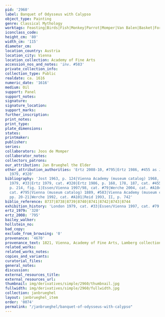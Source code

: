 ```yaml
---
pid: '2960'
label: Banquet of Odysseus with Calypso
object_type: Painting
genre: Classical Mythology
worktags: Feasting|Birds|Fish|Monkey|Parrot|Momper|Van Balen|Basket|Forest|Nude|Putti|Mythological|Banquet|Flowers|Food|Fruit
iconclass_code:
height_cm: '80'
width_cm: '115'
diameter_cm:
location_country: Austria
location_city: Vienna
location_collection: Academy of Fine Arts
accession_nos_and_notes: 'inv. #583'
private_collection_info:
collection_type: Public
realdate: ca. 1616
numeric_date: '1616'
medium: Oil
support: Panel
support_notes:
signature:
signature_location:
support_marks:
further_inscription:
print_notes:
print_type:
plate_dimensions:
states:
printmaker:
publisher:
series:
collaborators: Joos de Momper
collaborator_notes:
collectors_patrons:
our_attribution: Jan Brueghel the Elder
other_attribution_authorities: 'Ertz 2008-10, #795|Ertz 1986, #455 as Jan the Younger|Ertz
  1979, #320'
bibliography: 'Jost 1963, p. 124|Vienna Academy (museum catalog) 1968, p. 179/80|London
  1979, #33|Ertz 1979, cat. #320|Ertz 1986, p. 168, 178, 187, cat. #455|Boston 1993,
  p. 214, fig. 1|Essen/Vienna 1997/98, cat. #79|Werche 2004, cat. #A104|Ertz 2008-10,
  cat. #795|Vienna (museum catalog) 1889, #583|Vienna Academy (museum catalog) 1927,
  pp. 20-21|Werche 1992, cat. #A101|Reid 1993, II, p. 742'
biblio_reference: 8737|8738|8739|8740|8741|8742|8743|8744
exhibition_history: 'London 1979, cat. #33|Essen/Vienna 1997, cat. #79'
ertz_1979: '320'
ertz_2008: '795'
bailey_walker:
hollstein_no:
bad_copy:
exclude_from_browsing: '0'
provenance: '4670'
provenance_text: 1821, Vienna, Academy of Fine Arts, Lamberg collection bequest
related_works:
related_works_notes:
copies_and_variants:
curatorial_files:
general_notes:
discussion:
external_resources_title:
external_resources_url:
thumbnail: img/derivatives/simple/2960/thumbnail.jpg
fullwidth: img/derivatives/simple/2960/fullwidth.jpg
collection: janbrueghel
layout: janbrueghel_item
order: '0074'
permalink: "/janbrueghel/banquet-of-odysseus-with-calypso"
---
```

